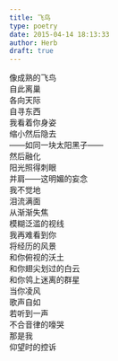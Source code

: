 ```yaml
---  
title: 飞鸟  
type: poetry  
date: 2015-04-14 18:13:33  
author: Herb  
draft: true
---  
```

像成熟的飞鸟  
自此离巢  
各向天际  
自寻东西    
我看着你身姿  
缩小然后隐去  
——如同一块太阳黑子——  
然后融化  
阳光照得刺眼  
并肩——这明媚的妄念  
我不觉地  
泪流满面    
从渐渐失焦  
模糊泛滥的视线  
我再难看到你  
将经历的风景  
和你俯视的沃土  
和你翅尖划过的白云  
和你鸰上迷离的群星    
当你凌风  
歌声自如  
若听到一声  
不合音律的嚎哭  
那是我  
仰望时的控诉
